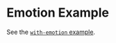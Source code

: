 # Emotion Example

See the [`with-emotion` example](https://github.com/vercel/next.js/tree/canary/examples/with-emotion).

